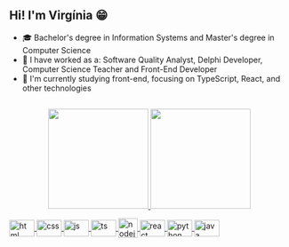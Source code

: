 ## Hi! I'm Virgínia 😁

- 🎓 Bachelor's degree in Information Systems and Master's degree in Computer Science
- 🔭 I have worked as a: Software Quality Analyst, Delphi Developer, Computer Science Teacher and Front-End Developer
- 🌱 I'm currently studying front-end, focusing on TypeScript, React, and other technologies


##
<p align="center">
  <a href="https://github.com/virginiamaia">
  <img height="180cm" src="https://github-readme-stats.vercel.app/api?username=virginiamaia&show_icons=true&theme=radical&include_all_commits=true&count_private=true"/>
  <img height="180cm" src="https://github-readme-stats.vercel.app/api/top-langs/?username=virginiamaia&hide=jupyter%20notebook,c%2B%2B,cmake&layout=compact&langs_count=7&theme=radical"/>
</p>

<div style = "dysplay: inline_block">
  <img align = "center" alt = "html" height = "30" width = "45" src = "https://cdn.jsdelivr.net/gh/devicons/devicon/icons/html5/html5-original.svg" />
  <img align = "center" alt = "css" height = "30" width = "45" src = "https://cdn.jsdelivr.net/gh/devicons/devicon/icons/css3/css3-original.svg" />
  <img align = "center" alt = "js" height = "30" width = "45" src = "https://cdn.jsdelivr.net/gh/devicons/devicon/icons/javascript/javascript-original.svg" />
  <img align = "center" alt = "ts"  height = "30" width = "45" src="https://cdn.jsdelivr.net/gh/devicons/devicon/icons/typescript/typescript-original.svg" />
  <img align = "center" alt = "nodejs" heigh = "11" width = "35" src="https://cdn.jsdelivr.net/gh/devicons/devicon/icons/nodejs/nodejs-original.svg" />
  <img align = "center" alt = "react" height = "30" width = "45" src="https://cdn.jsdelivr.net/gh/devicons/devicon/icons/react/react-original.svg" />
  <img align = "center" alt = "python" height = "30" width = "45" src = "https://cdn.jsdelivr.net/gh/devicons/devicon/icons/python/python-original.svg" />
  <img align = "center" alt = "java" height = "30" width = "45" src = "https://cdn.jsdelivr.net/gh/devicons/devicon/icons/java/java-original.svg" />
  
</div>
